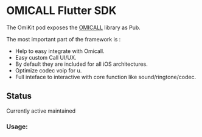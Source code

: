 # OMICALL Flutter SDK

The OmiKit pod exposes the <a href="http://www.omicall.com/">OMICALL</a> library as Pub.

The most important part of the framework is :
- Help to easy integrate with Omicall.
- Easy custom Call UI/UX.
- By default they are included for all iOS architectures.
- Optimize codec voip for u.
- Full inteface to interactive with core function like sound/ringtone/codec.

## Status
Currently active maintained

### Usage:
